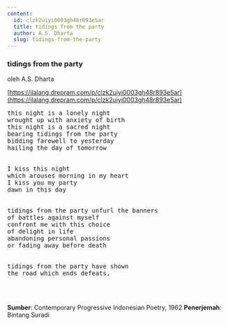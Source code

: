 ```yaml
---
content:
  id: clzk2uiyi0003gh48r893e5ar
  title: tidings from the party
  author: A.S. Dharta
  slug: tidings-from-the-party
---
```

### tidings from the party

oleh A.S. Dharta

[https://ilalang.drepram.com/p/clzk2uiyi0003gh48r893e5ar](https://ilalang.drepram.com/p/clzk2uiyi0003gh48r893e5ar)

<pre>
this night is a lonely night
wrought up with anxiety of birth
this night is a sacred night
bearing tidings from the party
bidding farewell to yesterday
hailing the day of tomorrow


I kiss this night
which arouses morning in my heart
I kiss you my party
dawn in this day


tidings from the party unfurl the banners
of battles against myself
confront me with this choice
of delight in life
abandoning personal passions
or fading away before death


tidings from the party have shown
the road which ends defeats.
</pre>

<br/><br/>

**Sumber**: Contemporary Progressive Indonesian Poetry, 1962
**Penerjemah**: Bintang Suradi
